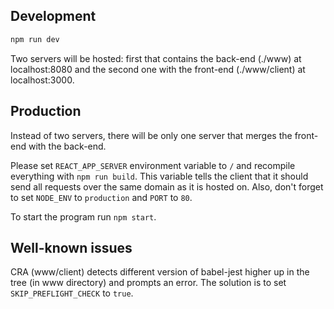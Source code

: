 ## Development

```bash
npm run dev
```

Two servers will be hosted: first that contains the back-end (./www) at localhost:8080 and the second one with the front-end (./www/client) at localhost:3000.

## Production

Instead of two servers, there will be only one server that merges the front-end with the back-end.

Please set `REACT_APP_SERVER` environment variable to `/` and recompile everything with `npm run build`. This variable tells the client that it should send all requests over the same domain as it is hosted on. Also, don't forget to set `NODE_ENV` to `production` and `PORT` to `80`.

To start the program run `npm start`.

## Well-known issues

CRA (www/client) detects different version of babel-jest higher up in the tree (in www directory) and prompts an error.
The solution is to set `SKIP_PREFLIGHT_CHECK` to `true`.

